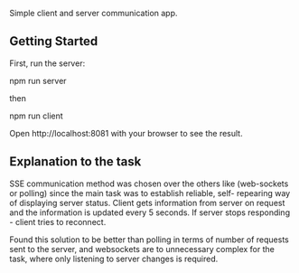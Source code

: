 Simple client and server communication app.

## Getting Started

First, run the server:

npm run server

then

npm run client

Open http://localhost:8081 with your browser to see the result.


## Explanation to the task

SSE communication method was chosen over the others like (web-sockets or polling) since the main task was to establish reliable, self- repearing way of displaying server status. Client gets information from server on request and the information is updated every 5 seconds. If server stops responding - client tries to reconnect.

Found this solution to be better than polling in terms of number of requests sent to the server, and websockets are to unnecessary complex for the task, where only listening to server changes is required.
